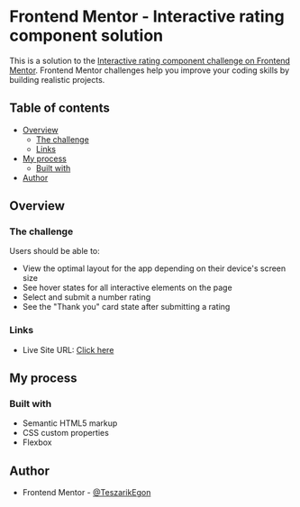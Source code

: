 # Frontend Mentor - Interactive rating component solution

This is a solution to the [Interactive rating component challenge on Frontend Mentor](https://www.frontendmentor.io/challenges/interactive-rating-component-koxpeBUmI). Frontend Mentor challenges help you improve your coding skills by building realistic projects. 

## Table of contents

- [Overview](#overview)
  - [The challenge](#the-challenge)
  - [Links](#links)
- [My process](#my-process)
  - [Built with](#built-with)
- [Author](#author)



## Overview

### The challenge

Users should be able to:

- View the optimal layout for the app depending on their device's screen size
- See hover states for all interactive elements on the page
- Select and submit a number rating
- See the "Thank you" card state after submitting a rating


### Links

- Live Site URL: [Click here](https://interactiverating1.netlify.app/)

## My process

### Built with

- Semantic HTML5 markup
- CSS custom properties
- Flexbox

## Author

- Frontend Mentor - [@TeszarikEgon](https://www.frontendmentor.io/profile/TeszarikEgon)
